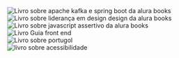 <div class="swiper-wrapper">
  <!-- Slides -->
  <div class="swiper-slide">
    <img
      src="img/Apachekafka.svg"
      alt="Livro sobre apache kafka e spring boot da alura books"
    />
  </div>
  <div class="swiper-slide">
    <img
      src="img/Liderança.svg"
      alt="Livro sobre liderança em design design da alura books"
    />
  </div>
  <div class="swiper-slide">
    <img
      src="img/Javascript.svg"
      alt="Livro sobre javascript assertivo da alura books"
    />
  </div>
  <div class="swiper-slide">
    <img src="Guia Front-end.svg" alt="Livro Guia front end" />
  </div>
  <div class="swiper-slide">
    <img src="Portugol.svg" alt="Livro sobre portugol" />
  </div>
  <div class="swiper-slide">
    <img src="Acessibilidade.svg" alt="livro sobre acessibilidade" />
  </div>
</div>
